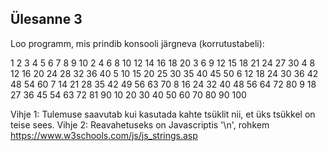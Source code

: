 ## Ülesanne 3

Loo programm, mis prindib konsooli järgneva (korrutustabeli):


1 2 3 4 5 6 7 8 9 10
2 4 6 8 10 12 14 16 18 20
3 6 9 12 15 18 21 24 27 30
4 8 12 16 20 24 28 32 36 40
5 10 15 20 25 30 35 40 45 50
6 12 18 24 30 36 42 48 54 60
7 14 21 28 35 42 49 56 63 70
8 16 24 32 40 48 56 64 72 80
9 18 27 36 45 54 63 72 81 90
10 20 30 40 50 60 70 80 90 100


Vihje 1: Tulemuse saavutab kui kasutada kahte tsüklit nii, et üks tsükkel on teise sees.
Vihje 2: Reavahetuseks on Javascriptis '\n', rohkem https://www.w3schools.com/js/js_strings.asp
